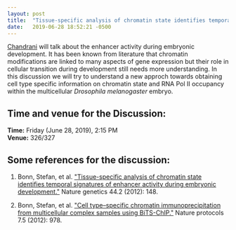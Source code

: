 ```yaml
---
layout: post
title:  "Tissue-specific analysis of chromatin state identifies temporal signatures of enhancer activity during embryonic development"
date:   2019-06-28 18:52:21 -0500
---
```

[Chandrani](https://www.imsc.res.in/chandrani_kumari) will talk about the enhancer activity during embryonic development. It has been known from literature that chromatin modifications are linked to many aspects of gene expression but their role in cellular transition during development still needs more understanding. In this discussion we will try to understand a new approch towards obtaining cell type specific information on chromatin state and RNA Pol II occupancy within the multicellular <em>Drosophila melanogaster</em> embryo. 

## Time and venue for the Discussion:
**Time:** Friday (June 28, 2019), 2:15 PM  
**Venue:** 326/327  

## Some references for the discussion:

1. Bonn, Stefan, et al. ["Tissue-specific analysis of chromatin state identifies temporal signatures of enhancer activity during embryonic development."](https://www.nature.com/articles/ng.1064) Nature genetics 44.2 (2012): 148.

2. Bonn, Stefan, et al. ["Cell type–specific chromatin immunoprecipitation from multicellular complex samples using BiTS-ChIP."](https://www.nature.com/articles/nprot.2012.049) Nature protocols 7.5 (2012): 978.
